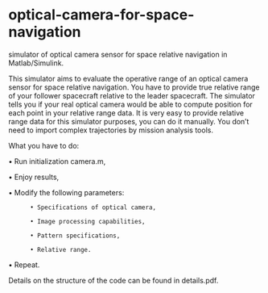 # optical-camera-for-space-navigation
simulator of optical camera sensor for space relative navigation in Matlab/Simulink.

This simulator aims to evaluate the operative range of an optical camera sensor for space relative navigation. You have to provide true relative range of your follower spacecraft relative to the leader spacecraft. The simulator tells you if your real optical camera would be able to compute position for each point in your relative range data. It is very easy to provide relative range data for this simulator purposes, you can do it manually. You don’t need to import complex trajectories by mission analysis tools.


What you have to do:

•	Run initialization camera.m,

•	Enjoy results,

•	Modify the following parameters:

          •	Specifications of optical camera,
          
          •	Image processing capabilities,
          
          •	Pattern specifications,
          
          •	Relative range.
          
•	Repeat.


Details on the structure of the code can be found in details.pdf.

